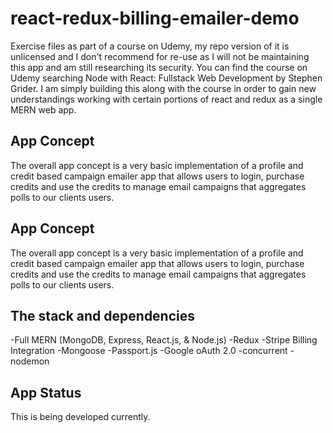 # react-redux-billing-emailer-demo

Exercise files as part of a course on Udemy, my repo version of it is unlicensed and I don't recommend for re-use as I will not be maintaining this app and am still researching its security. You can find the course on Udemy searching Node with React: Fullstack Web Development by Stephen Grider. I am simply building this along with the course in order to gain new understandings working with certain portions of react and redux as a single MERN web app.

## App Concept

The overall app concept is a very basic implementation of a profile and credit based campaign emailer app that allows users to login, purchase credits and use the credits to manage email campaigns that aggregates polls to our clients users.

## App Concept

The overall app concept is a very basic implementation of a profile and credit based campaign emailer app that allows users to login, purchase credits and use the credits to manage email campaigns that aggregates polls to our clients users.

## The stack and dependencies

-Full MERN (MongoDB, Express, React.js, & Node.js)
-Redux
-Stripe Billing Integration
-Mongoose
-Passport.js
-Google oAuth 2.0
-concurrent
-nodemon

## App Status

This is being developed currently.
